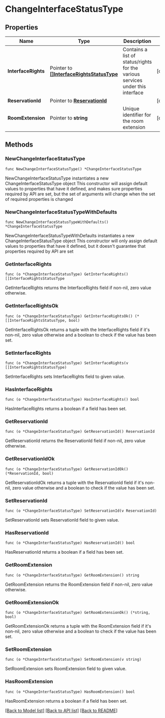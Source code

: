 # ChangeInterfaceStatusType

## Properties

Name | Type | Description | Notes
------------ | ------------- | ------------- | -------------
**InterfaceRights** | Pointer to [**[]InterfaceRightsStatusType**](InterfaceRightsStatusType.md) | Contains a list of status/rights for the various services under this interface | [optional] 
**ReservationId** | Pointer to [**ReservationId**](ReservationId.md) |  | [optional] 
**RoomExtension** | Pointer to **string** | Unique identifier for the room extension | [optional] 

## Methods

### NewChangeInterfaceStatusType

`func NewChangeInterfaceStatusType() *ChangeInterfaceStatusType`

NewChangeInterfaceStatusType instantiates a new ChangeInterfaceStatusType object
This constructor will assign default values to properties that have it defined,
and makes sure properties required by API are set, but the set of arguments
will change when the set of required properties is changed

### NewChangeInterfaceStatusTypeWithDefaults

`func NewChangeInterfaceStatusTypeWithDefaults() *ChangeInterfaceStatusType`

NewChangeInterfaceStatusTypeWithDefaults instantiates a new ChangeInterfaceStatusType object
This constructor will only assign default values to properties that have it defined,
but it doesn't guarantee that properties required by API are set

### GetInterfaceRights

`func (o *ChangeInterfaceStatusType) GetInterfaceRights() []InterfaceRightsStatusType`

GetInterfaceRights returns the InterfaceRights field if non-nil, zero value otherwise.

### GetInterfaceRightsOk

`func (o *ChangeInterfaceStatusType) GetInterfaceRightsOk() (*[]InterfaceRightsStatusType, bool)`

GetInterfaceRightsOk returns a tuple with the InterfaceRights field if it's non-nil, zero value otherwise
and a boolean to check if the value has been set.

### SetInterfaceRights

`func (o *ChangeInterfaceStatusType) SetInterfaceRights(v []InterfaceRightsStatusType)`

SetInterfaceRights sets InterfaceRights field to given value.

### HasInterfaceRights

`func (o *ChangeInterfaceStatusType) HasInterfaceRights() bool`

HasInterfaceRights returns a boolean if a field has been set.

### GetReservationId

`func (o *ChangeInterfaceStatusType) GetReservationId() ReservationId`

GetReservationId returns the ReservationId field if non-nil, zero value otherwise.

### GetReservationIdOk

`func (o *ChangeInterfaceStatusType) GetReservationIdOk() (*ReservationId, bool)`

GetReservationIdOk returns a tuple with the ReservationId field if it's non-nil, zero value otherwise
and a boolean to check if the value has been set.

### SetReservationId

`func (o *ChangeInterfaceStatusType) SetReservationId(v ReservationId)`

SetReservationId sets ReservationId field to given value.

### HasReservationId

`func (o *ChangeInterfaceStatusType) HasReservationId() bool`

HasReservationId returns a boolean if a field has been set.

### GetRoomExtension

`func (o *ChangeInterfaceStatusType) GetRoomExtension() string`

GetRoomExtension returns the RoomExtension field if non-nil, zero value otherwise.

### GetRoomExtensionOk

`func (o *ChangeInterfaceStatusType) GetRoomExtensionOk() (*string, bool)`

GetRoomExtensionOk returns a tuple with the RoomExtension field if it's non-nil, zero value otherwise
and a boolean to check if the value has been set.

### SetRoomExtension

`func (o *ChangeInterfaceStatusType) SetRoomExtension(v string)`

SetRoomExtension sets RoomExtension field to given value.

### HasRoomExtension

`func (o *ChangeInterfaceStatusType) HasRoomExtension() bool`

HasRoomExtension returns a boolean if a field has been set.


[[Back to Model list]](../README.md#documentation-for-models) [[Back to API list]](../README.md#documentation-for-api-endpoints) [[Back to README]](../README.md)



